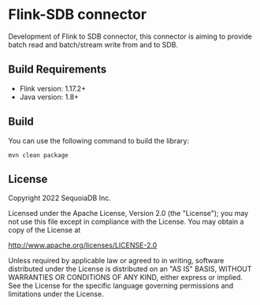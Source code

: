 # Flink-SDB connector

Development of Flink to SDB connector, this connector is aiming to provide batch read and batch/stream write from and to SDB.

## Build Requirements
- Flink version: 1.17.2+
- Java version: 1.8+

## Build
You can use the following command to build the library:
```shell
mvn clean package
```

## License
Copyright 2022 SequoiaDB Inc.

Licensed under the Apache License, Version 2.0 (the "License");
you may not use this file except in compliance with the License.
You may obtain a copy of the License at

http://www.apache.org/licenses/LICENSE-2.0

Unless required by applicable law or agreed to in writing, software
distributed under the License is distributed on an "AS IS" BASIS,
WITHOUT WARRANTIES OR CONDITIONS OF ANY KIND, either express or implied.
See the License for the specific language governing permissions and
limitations under the License.